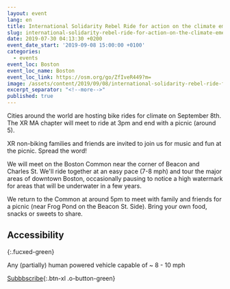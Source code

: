 ```yaml
---
layout: event
lang: en
title: International Solidarity Rebel Ride for action on the climate emergency
slug: international-solidarity-rebel-ride-for-action-on-the-climate-emergency
date: 2019-07-30 04:13:30 +0200
event_date_start: '2019-09-08 15:00:00 +0100'
categories:
  - events
event_loc: Boston
event_loc_name: Boston
event_loc_link: https://osm.org/go/ZfIveR449?m=
image: /assets/content/2019/09/08/international-solidarity-rebel-ride-for-action-on-the-climate-emergency.jpg
excerpt_separator: "<!--more-->"
published: true
---
```


Cities around the world are hosting bike rides for climate on September 8th. The XR MA chapter will meet to ride at 3pm and end with a picnic (around 5).

<!--more-->

XR non-biking families and friends are invited to join us for music and fun at the picnic. Spread the word!

We will meet on the Boston Common near the corner of Beacon and Charles St. We'll ride together at an easy pace (7-8 mph) and tour the major areas of downtown Boston, occasionally pausing to notice a high watermark for areas that will be underwater in a few years.

We return to the Common at around 5pm to meet with family and friends for a picnic (near Frog Pond on the Beacon St. Side). Bring your own food, snacks or sweets to share.

## Accessibility
{:.fucxed-green}

Any (partially) human powered vehicle capable of ~ 8 - 10 mph

[Subbbscribe](https://xrmass.org/action/climate-ride-19/){:.btn-xl .o-button-green}
